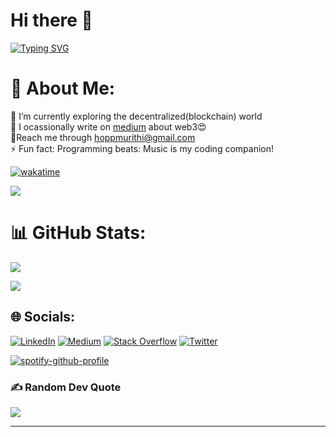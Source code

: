 # Hi there 👋
[![Typing SVG](https://readme-typing-svg.demolab.com/?lines=Thank+you+for+viewing+my+profile🤝;Just+a+Code+athlete)](https://git.io/typing-svg)


# 💫 About Me:
🔭 I’m  currently exploring the decentralized(blockchain) world<br>🌱 I ocassionally write on [medium](https://medium.com/@hoppmurithi) about web3😍<br>💬Reach me through hoppmurithi@gmail.com<br>⚡ Fun fact: Programming beats: Music is my coding companion!


<!--START_SECTION:waka-->
[![wakatime](https://wakatime.com/badge/user/be33ca59-cbcb-430d-8f89-4a36b89ac7ce.svg)](https://wakatime.com/@be33ca59-cbcb-430d-8f89-4a36b89ac7ce)
<!--END_SECTION:waka-->
[![](https://visitcount.itsvg.in/api?id=Hopp-Murithi&icon=0&color=0)](https://visitcount.itsvg.in)

# 📊 GitHub Stats:
![](https://github-readme-stats-git-masterrstaa-rickstaa.vercel.app/api?username=Hopp-Murithi&theme=dark&hide_border=false&include_all_commits=true&count_private=true)<br/>


![](https://github-readme-stats.vercel.app/api/top-langs/?username=Hopp-Murithi&theme=dark&hide_border=false&include_all_commits=true&count_private=true&layout=compact)


## 🌐 Socials:
[![LinkedIn](https://img.shields.io/badge/LinkedIn-%230077B5.svg?logo=linkedin&logoColor=white)](https://www.linkedin.com/in/hope-murithi-ab251b211/ ) [![Medium](https://img.shields.io/badge/Medium-12100E?logo=medium&logoColor=white)](https://medium.com/@hoppmurithi )
[![Stack Overflow](https://img.shields.io/badge/-Stackoverflow-FE7A16?logo=stack-overflow&logoColor=white)](https://stackoverflow.com/users/19298433) [![Twitter](https://img.shields.io/badge/Twitter-%231DA1F2.svg?logo=Twitter&logoColor=white)](https://twitter.com/@HoppMwenda) 

[![spotify-github-profile](https://spotify-github-profile.vercel.app/api/view?uid=6rolw348a8mrmtc1mrrrb4ohi&cover_image=true&theme=default&show_offline=false&background_color=4e1313&interchange=false)](https://github.com/kittinan/spotify-github-profile)

### ✍️ Random Dev Quote
![](https://quotes-github-readme.vercel.app/api?type=horizontal&theme=radical)


---




<!--
**Hopp02/Hopp02** is a ✨ _special_ ✨ repository because its `README.md` (this file) appears on your GitHub profile.

Here are some ideas to get you started:

- 🔭 I’m currently working on ...
- 🌱 I’m currently learning ...
- 👯 I’m looking to collaborate on ...
- 🤔 I’m looking for help with ...
- 💬 Ask me about ...
- 📫 How to reach me: ...
- 😄 Pronouns: ...
- ⚡ Fun fact: ...
-->
